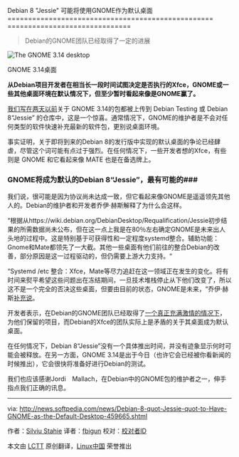 ﻿
Debian 8 "Jessie" 可能将使用GNOME作为默认桌面
================================================== ==============================
> Debian的GNOME团队已经取得了一定的进展

![The GNOME 3.14 desktop](http://i1-news.softpedia-static.com/images/news2/Debian-8-quot-Jessie-quot-to-Have-GNOME-as-the-Default-Desktop-459665-2.jpg)

GNOME 3.14桌面

**从Debian项目开发者在相当长一段时间试图决定是否执行的Xfce，GNOME或一些其他桌面环境在默认情况下，但至少暂时看起来像是GNOME赢了。**

[我们写在两天以前][1]关于 GNOME 3.14的包都被上传到 Debian Testing 或 Debian 8“Jessie” 的仓库中，这是一个惊喜。通常情况下，GNOME的维护者是不会对任何类型的软件快速补充最新的软件包，更别说桌面环境。

事实证明，关于即将到来的Debian 8的发行版中实现的默认桌面的争论已经肆虐，尽管这个词可能有点过于强烈。在任何情况下，一些开发者想的Xfce，有些则是 GNOME 和它看起来像 MATE 也是在备选牌上。

### GNOME将成为默认的Debian 8“Jessie”，最有可能的###

我们说，很可能是因为协议尚未达成一致，但它看起来像GNOME是遥遥领先其他人的。Debian的维护者和开发者乔伊·赫斯解释了为什么会这样。

“根据从https://wiki.debian.org/DebianDesktop/Requalification/Jessie初步结果的所需数据尚未公布，但在这一点上我是在80％左右确定GNOME是未来出人头地的过程中。这是特别基于可获得性和一定程度systemd整合。辅助功能：Gnome和Mate都领先了一大截。其他一些桌面有他们前往的整合Debian的改善，部分原因是这一过程驱动的，但仍需要上游大力支持。“

“Systemd /etc 整合：Xfce，Mate等尽力追赶在这一领域正在发生的变化。将有时间来熨平希望这些问题出在冻结期间，一旦技术堆栈停止从下他们改变了，所以这不是一个完全的否决这些桌面，但要由目前的状态，GNOME是未来，“乔伊·赫斯[补充说][2]。

开发者表示，在Debian的GNOME团队已经取得了[一个真正充满激情的情况下][3]，为他们保留的项目，而Debian的Xfce的团队实际上是矛盾的关于其桌面成为默认桌面。

在任何情况下，Debian 8“Jessie”没有一个具体推出时间，并没有迹象显示何时可能会被释放。在另一方面，GNOME 3.14是出于今日（也许它会已经被你看新闻的时候推出），它会很快将准备好进行Debian的测试。

我们也应该感谢Jordi　Mallach，在Debian中的GNOME包的维护者之一，伸手指点我们正确的讯息。

-------------------------------------------------- ------------------------------

via: http://news.softpedia.com/news/Debian-8-quot-Jessie-quot-to-Have-GNOME-as-the-Default-Desktop-459665.shtml

作者：[Silviu Stahie][a]
译者：[fbigun](https://github.com/fbigun)
校对：[校对者ID](https://github.com/校对者ID)

本文由 [LCTT](https://github.com/LCTT/TranslateProject) 原创翻译，[Linux中国](http://linux.cn/) 荣誉推出

[a]:http://news.softpedia.com/editors/browse/silviu-stahie
[1]:http://news.softpedia.com/news/Debian-8-quot-Jessie-quot-to-Get-GNOME-3-14-459470.shtml
[2]:http://anonscm.debian.org/cgit/tasksel/tasksel.git/commit/?id=dce99f5f8d84e4c885e6beb4cc1bb5bb1d9ee6d7
[3]:http://news.softpedia.com/news/Debian-Maintainer-Says-that-Xfce-on-Debian-Will-Not-Meet-Quality-Standards-GNOME-Is-Needed-454962.shtml
